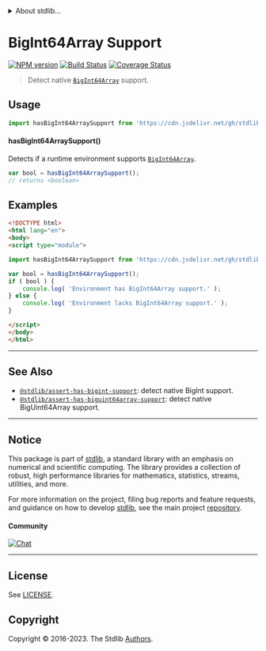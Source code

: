 <!--

@license Apache-2.0

Copyright (c) 2021 The Stdlib Authors.

Licensed under the Apache License, Version 2.0 (the "License");
you may not use this file except in compliance with the License.
You may obtain a copy of the License at

   http://www.apache.org/licenses/LICENSE-2.0

Unless required by applicable law or agreed to in writing, software
distributed under the License is distributed on an "AS IS" BASIS,
WITHOUT WARRANTIES OR CONDITIONS OF ANY KIND, either express or implied.
See the License for the specific language governing permissions and
limitations under the License.

-->


<details>
  <summary>
    About stdlib...
  </summary>
  <p>We believe in a future in which the web is a preferred environment for numerical computation. To help realize this future, we've built stdlib. stdlib is a standard library, with an emphasis on numerical and scientific computation, written in JavaScript (and C) for execution in browsers and in Node.js.</p>
  <p>The library is fully decomposable, being architected in such a way that you can swap out and mix and match APIs and functionality to cater to your exact preferences and use cases.</p>
  <p>When you use stdlib, you can be absolutely certain that you are using the most thorough, rigorous, well-written, studied, documented, tested, measured, and high-quality code out there.</p>
  <p>To join us in bringing numerical computing to the web, get started by checking us out on <a href="https://github.com/stdlib-js/stdlib">GitHub</a>, and please consider <a href="https://opencollective.com/stdlib">financially supporting stdlib</a>. We greatly appreciate your continued support!</p>
</details>

# BigInt64Array Support

[![NPM version][npm-image]][npm-url] [![Build Status][test-image]][test-url] [![Coverage Status][coverage-image]][coverage-url] <!-- [![dependencies][dependencies-image]][dependencies-url] -->

> Detect native [`BigInt64Array`][mdn-bigint64array] support.



<section class="usage">

## Usage

```javascript
import hasBigInt64ArraySupport from 'https://cdn.jsdelivr.net/gh/stdlib-js/assert-has-bigint64array-support@esm/index.mjs';
```

#### hasBigInt64ArraySupport()

Detects if a runtime environment supports [`BigInt64Array`][mdn-bigint64array].

```javascript
var bool = hasBigInt64ArraySupport();
// returns <boolean>
```

</section>

<!-- /.usage -->

<section class="examples">

## Examples

<!-- eslint no-undef: "error" -->

```html
<!DOCTYPE html>
<html lang="en">
<body>
<script type="module">

import hasBigInt64ArraySupport from 'https://cdn.jsdelivr.net/gh/stdlib-js/assert-has-bigint64array-support@esm/index.mjs';

var bool = hasBigInt64ArraySupport();
if ( bool ) {
    console.log( 'Environment has BigInt64Array support.' );
} else {
    console.log( 'Environment lacks BigInt64Array support.' );
}

</script>
</body>
</html>
```

</section>

<!-- /.examples -->



<!-- Section for related `stdlib` packages. Do not manually edit this section, as it is automatically populated. -->

<section class="related">

* * *

## See Also

-   <span class="package-name">[`@stdlib/assert-has-bigint-support`][@stdlib/assert/has-bigint-support]</span><span class="delimiter">: </span><span class="description">detect native BigInt support.</span>
-   <span class="package-name">[`@stdlib/assert-has-biguint64array-support`][@stdlib/assert/has-biguint64array-support]</span><span class="delimiter">: </span><span class="description">detect native BigUint64Array support.</span>

</section>

<!-- /.related -->

<!-- Section for all links. Make sure to keep an empty line after the `section` element and another before the `/section` close. -->


<section class="main-repo" >

* * *

## Notice

This package is part of [stdlib][stdlib], a standard library with an emphasis on numerical and scientific computing. The library provides a collection of robust, high performance libraries for mathematics, statistics, streams, utilities, and more.

For more information on the project, filing bug reports and feature requests, and guidance on how to develop [stdlib][stdlib], see the main project [repository][stdlib].

#### Community

[![Chat][chat-image]][chat-url]

---

## License

See [LICENSE][stdlib-license].


## Copyright

Copyright &copy; 2016-2023. The Stdlib [Authors][stdlib-authors].

</section>

<!-- /.stdlib -->

<!-- Section for all links. Make sure to keep an empty line after the `section` element and another before the `/section` close. -->

<section class="links">

[npm-image]: http://img.shields.io/npm/v/@stdlib/assert-has-bigint64array-support.svg
[npm-url]: https://npmjs.org/package/@stdlib/assert-has-bigint64array-support

[test-image]: https://github.com/stdlib-js/assert-has-bigint64array-support/actions/workflows/test.yml/badge.svg?branch=v0.1.1
[test-url]: https://github.com/stdlib-js/assert-has-bigint64array-support/actions/workflows/test.yml?query=branch:v0.1.1

[coverage-image]: https://img.shields.io/codecov/c/github/stdlib-js/assert-has-bigint64array-support/main.svg
[coverage-url]: https://codecov.io/github/stdlib-js/assert-has-bigint64array-support?branch=main

<!--

[dependencies-image]: https://img.shields.io/david/stdlib-js/assert-has-bigint64array-support.svg
[dependencies-url]: https://david-dm.org/stdlib-js/assert-has-bigint64array-support/main

-->

[chat-image]: https://img.shields.io/gitter/room/stdlib-js/stdlib.svg
[chat-url]: https://app.gitter.im/#/room/#stdlib-js_stdlib:gitter.im

[stdlib]: https://github.com/stdlib-js/stdlib

[stdlib-authors]: https://github.com/stdlib-js/stdlib/graphs/contributors

[cli-section]: https://github.com/stdlib-js/assert-has-bigint64array-support#cli
[cli-url]: https://github.com/stdlib-js/assert-has-bigint64array-support/tree/cli
[@stdlib/assert-has-bigint64array-support]: https://github.com/stdlib-js/assert-has-bigint64array-support/tree/main

[umd]: https://github.com/umdjs/umd
[es-module]: https://developer.mozilla.org/en-US/docs/Web/JavaScript/Guide/Modules

[deno-url]: https://github.com/stdlib-js/assert-has-bigint64array-support/tree/deno
[umd-url]: https://github.com/stdlib-js/assert-has-bigint64array-support/tree/umd
[esm-url]: https://github.com/stdlib-js/assert-has-bigint64array-support/tree/esm
[branches-url]: https://github.com/stdlib-js/assert-has-bigint64array-support/blob/main/branches.md

[stdlib-license]: https://raw.githubusercontent.com/stdlib-js/assert-has-bigint64array-support/main/LICENSE

[mdn-bigint64array]: https://developer.mozilla.org/en-US/docs/Web/JavaScript/Reference/Global_Objects/BigInt64Array

<!-- <related-links> -->

[@stdlib/assert/has-bigint-support]: https://github.com/stdlib-js/assert-has-bigint-support/tree/esm

[@stdlib/assert/has-biguint64array-support]: https://github.com/stdlib-js/assert-has-biguint64array-support/tree/esm

<!-- </related-links> -->

</section>

<!-- /.links -->

